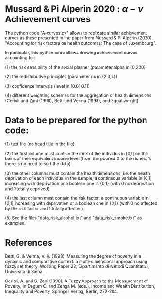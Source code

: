 # Mussard & Pi Alperin 2020 : $\alpha-\nu$ Achievement curves 

The python code "A-curves.py" allows to replicate similar achievement curves as those presented in the paper from Mussard & Pi Alperin (2020). "Accounting for risk factors on health outcomes: The case of Luxembourg".

In particular, this python code allows drowing achievement curves accounting for:

(1) the risk sensibility of the social planner (parameter alpha in [0,200])

(2) the redistributive principles (parameter nu in {2,3,4})

(3) confidence intervals (level in [0.01,0.1])

(4) different weighting schemes for the aggregation of health dimensions (Cerioli and Zani (1990), Betti and Verma (1998), and Equal weight)


# Data to be prepared for the python code:

(1) text file (no head title in the file)

(2) the first column must contain the rank of the individus in [0,1] on the basis of their equivalent income level (from the poorest 0 to the richest 1: there is no need to sort the data)

(3) the other columns must contain the health dimensions, i.e. the health deprivation of each individual in the sample, a continuous variable in [0,1] increasing with deprivation or a boolean one in {0,1} (with 0 no deprivation and 1 totally deprived)

(4) the last column must contain the risk factor: a continuous variable in [0,1] increasing with deprivation or a boolean one in {0,1} (with 0 no affected by the risk factor and 1 totally affected)

(5) See the files "data_risk_alcohol.txt" and "data_risk_smoke.txt" as examples.


# References
Betti, G. & Verma, V. K. (1998), Measuring the degree of poverty in a dynamic and comparative context: a multi-dimensional approach using fuzzy set theory, Working Paper 22, Dipartimento di Metodi Quantitativi, Università di Siena.

Cerioli, A. and S. Zani (1990), A Fuzzy Approach to the Measurement of Poverty, in Dagum C. and Zenga M. (eds.), Income and Wealth Distribution, Inequality and Poverty, Springer Verlag, Berlin, 272-284.
